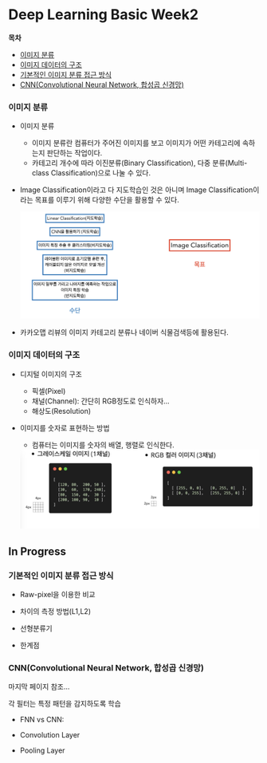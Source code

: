 # Deep Learning Basic Week2

**목차**
- [이미지 분류](#이미지-분류)
- [이미지 데이터의 구조](#이미지-데이터의-구조)
- [기본적인 이미지 분류 접근 방식](#기본적인-이미지-분류-접근-방식)
- [CNN(Convolutional Neural Network, 합성곱 신경망)](#cnnconvolutional-neural-network-합성곱-신경망)

### 이미지 분류

- 이미지 분류
	- 이미지 분류란 컴퓨터가 주어진 이미지를 보고 이미지가 어떤 카테고리에 속하는지 판단하는 작업이다. 
	- 카테고리 개수에 따라 이진분류(Binary Classification), 다중 분류(Multi-class Classification)으로 나눌 수 있다.

- Image Classification이라고 다 지도학습인 것은 아니며 Image Classification이라는 목표를 이루기 위해 다양한 수단을 활용할 수 있다.

	<img src="../figures/week2/1.png" width=700px>

- 카카오맵 리뷰의 이미지 카테고리 분류나 네이버 식물검색등에 활용된다.

### 이미지 데이터의 구조

- 디지털 이미지의 구조

	- 픽셀(Pixel)
	- 채널(Channel): 간단히 RGB정도로 인식하자...
	- 해상도(Resolution)

- 이미지를 숫자로 표현하는 방법
	
	- 컴퓨터는 이미지를 숫자의 배열, 행렬로 인식한다.

	<img src="../figures/week2/2.png" width=700px>

## In Progress

### 기본적인 이미지 분류 접근 방식

- Raw-pixel을 이용한 비교

- 차이의 측정 방법(L1,L2)

- 선형분류기

- 한계점

### CNN(Convolutional Neural Network, 합성곱 신경망)

마지막 페이지 참조...

각 필터는 특정 패턴을 감지하도록 학습

- FNN vs CNN:

- Convolution Layer

- Pooling Layer



